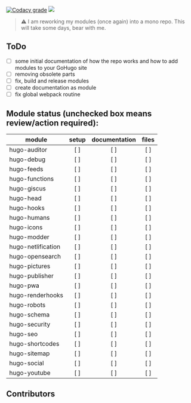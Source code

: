 [![Codacy grade](https://img.shields.io/codacy/grade/ba388dd2c5de4f698bc0e4fd903b8a56?style=for-the-badge)](https://app.codacy.com/gh/davidsneighbour/hugo-modules/dashboard) [![](https://img.shields.io/github/issues/davidsneighbour/hugo-modules?color=%23559900&logo=github&style=for-the-badge)](https://github.com/davidsneighbour/hugo-modules/issues)

> :warning: I am reworking my modules (once again) into a mono repo. This will take some days, bear with me.

## ToDo

- [ ] some initial documentation of how the repo works and how to add modules to your GoHugo site
- [ ] removing obsolete parts
- [ ] fix, build and release modules
- [ ] create documentation as module
- [ ] fix global webpack routine

## Module status (unchecked box means review/action required):

| module             | setup | documentation | files |
| ------------------ | :---: | :-----------: | :---: |
| hugo-auditor       |  [ ]  |     [ ]       | [ ]   |
| hugo-debug         |  [ ]  |     [ ]       | [ ]   |
| hugo-feeds         |  [ ]  |     [ ]       | [ ]   |
| hugo-functions     |  [ ]  |     [ ]       | [ ]   |
| hugo-giscus        |  [ ]  |     [ ]       | [ ]   |
| hugo-head          |  [ ]  |     [ ]       | [ ]   |
| hugo-hooks         |  [ ]  |     [ ]       | [ ]   |
| hugo-humans        |  [ ]  |     [ ]       | [ ]   |
| hugo-icons         |  [ ]  |     [ ]       | [ ]   |
| hugo-modder        |  [ ]  |     [ ]       | [ ]   |
| hugo-netlification |  [ ]  |     [ ]       | [ ]   |
| hugo-opensearch    |  [ ]  |     [ ]       | [ ]   |
| hugo-pictures      |  [ ]  |     [ ]       | [ ]   |
| hugo-publisher     |  [ ]  |     [ ]       | [ ]   |
| hugo-pwa           |  [ ]  |     [ ]       | [ ]   |
| hugo-renderhooks   |  [ ]  |     [ ]       | [ ]   |
| hugo-robots        |  [ ]  |     [ ]       | [ ]   |
| hugo-schema        |  [ ]  |     [ ]       | [ ]   |
| hugo-security      |  [ ]  |     [ ]       | [ ]   |
| hugo-seo           |  [ ]  |     [ ]       | [ ]   |
| hugo-shortcodes    |  [ ]  |     [ ]       | [ ]   |
| hugo-sitemap       |  [ ]  |     [ ]       | [ ]   |
| hugo-social        |  [ ]  |     [ ]       | [ ]   |
| hugo-youtube       |  [ ]  |     [ ]       | [ ]   |

## Contributors

<!-- ALL-CONTRIBUTORS-LIST:START - Do not remove or modify this section -->
<!-- prettier-ignore-start -->
<!-- markdownlint-disable -->

<!-- markdownlint-restore -->
<!-- prettier-ignore-end -->

<!-- ALL-CONTRIBUTORS-LIST:END -->